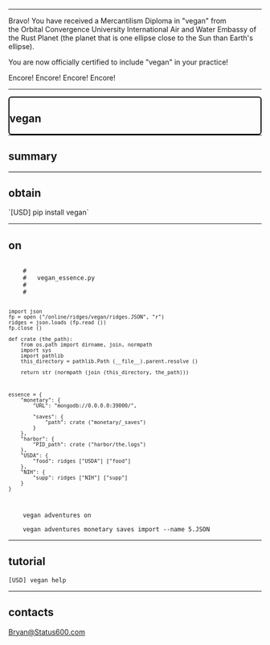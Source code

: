 



******

Bravo!  You have received a Mercantilism Diploma in "vegan" from   
the Orbital Convergence University International Air and Water 
Embassy of the Rust Planet (the planet that is one ellipse close to
the Sun than Earth's ellipse).

You are now officially certified to include "vegan" in your practice!

Encore! Encore! Encore! Encore!

******

<section style="border: 2px solid black; border-radius: 6px">
	<h1>vegan</h1>


</section>

<div style="height: 1px; background: black;" ></div>	


<h2>summary</h2>


<div style="height: 1px; background: black;" ></div>	
		
<h2>obtain</h2>
`[USD] pip install vegan`


---	
<h2>on</h2>



<code>
	#
	#	vegan_essence.py
	#
	#

	import json
	fp = open ("/online/ridges/vegan/ridges.JSON", "r")
	ridges = json.loads (fp.read ())
	fp.close ()

	def crate (the_path):
		from os.path import dirname, join, normpath
		import sys
		import pathlib
		this_directory = pathlib.Path (__file__).parent.resolve ()
		
		return str (normpath (join (this_directory, the_path)))



	essence = {
		"monetary": {
			"URL": "mongodb://0.0.0.0:39000/",
						
			"saves": {
				"path": crate ("monetary/_saves")
			}
		},
		"harbor": {
			"PID_path": crate ("harbor/the.logs")
		},
		"USDA": {
			"food": ridges ["USDA"] ["food"]
		},
		"NIH": {
			"supp": ridges ["NIH"] ["supp"]
		}
	}
</code>

<code>
	vegan adventures on
</code>

<code>
	vegan adventures monetary saves import --name 5.JSON
</code>

---

## tutorial
`[USD] vegan help`

---

## contacts
Bryan@Status600.com





